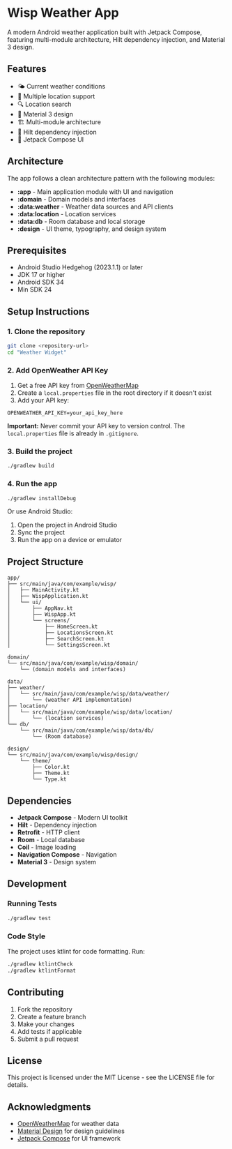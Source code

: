 # Wisp Weather App

A modern Android weather application built with Jetpack Compose, featuring multi-module architecture, Hilt dependency injection, and Material 3 design.

## Features

- 🌤️ Current weather conditions
- 📍 Multiple location support
- 🔍 Location search
- 📱 Material 3 design
- 🏗️ Multi-module architecture
- 💉 Hilt dependency injection
- 🎨 Jetpack Compose UI

## Architecture

The app follows a clean architecture pattern with the following modules:

- **:app** - Main application module with UI and navigation
- **:domain** - Domain models and interfaces
- **:data:weather** - Weather data sources and API clients
- **:data:location** - Location services
- **:data:db** - Room database and local storage
- **:design** - UI theme, typography, and design system

## Prerequisites

- Android Studio Hedgehog (2023.1.1) or later
- JDK 17 or higher
- Android SDK 34
- Min SDK 24

## Setup Instructions

### 1. Clone the repository

```bash
git clone <repository-url>
cd "Weather Widget"
```

### 2. Add OpenWeather API Key

1. Get a free API key from [OpenWeatherMap](https://openweathermap.org/api)
2. Create a `local.properties` file in the root directory if it doesn't exist
3. Add your API key:

```properties
OPENWEATHER_API_KEY=your_api_key_here
```

**Important:** Never commit your API key to version control. The `local.properties` file is already in `.gitignore`.

### 3. Build the project

```bash
./gradlew build
```

### 4. Run the app

```bash
./gradlew installDebug
```

Or use Android Studio:
1. Open the project in Android Studio
2. Sync the project
3. Run the app on a device or emulator

## Project Structure

```
app/
├── src/main/java/com/example/wisp/
│   ├── MainActivity.kt
│   ├── WispApplication.kt
│   └── ui/
│       ├── AppNav.kt
│       ├── WispApp.kt
│       └── screens/
│           ├── HomeScreen.kt
│           ├── LocationsScreen.kt
│           ├── SearchScreen.kt
│           └── SettingsScreen.kt

domain/
└── src/main/java/com/example/wisp/domain/
    └── (domain models and interfaces)

data/
├── weather/
│   └── src/main/java/com/example/wisp/data/weather/
│       └── (weather API implementation)
├── location/
│   └── src/main/java/com/example/wisp/data/location/
│       └── (location services)
└── db/
    └── src/main/java/com/example/wisp/data/db/
        └── (Room database)

design/
└── src/main/java/com/example/wisp/design/
    └── theme/
        ├── Color.kt
        ├── Theme.kt
        └── Type.kt
```

## Dependencies

- **Jetpack Compose** - Modern UI toolkit
- **Hilt** - Dependency injection
- **Retrofit** - HTTP client
- **Room** - Local database
- **Coil** - Image loading
- **Navigation Compose** - Navigation
- **Material 3** - Design system

## Development

### Running Tests

```bash
./gradlew test
```

### Code Style

The project uses ktlint for code formatting. Run:

```bash
./gradlew ktlintCheck
./gradlew ktlintFormat
```

## Contributing

1. Fork the repository
2. Create a feature branch
3. Make your changes
4. Add tests if applicable
5. Submit a pull request

## License

This project is licensed under the MIT License - see the LICENSE file for details.

## Acknowledgments

- [OpenWeatherMap](https://openweathermap.org/) for weather data
- [Material Design](https://material.io/) for design guidelines
- [Jetpack Compose](https://developer.android.com/jetpack/compose) for UI framework

